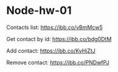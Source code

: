# Node-hw-01
Contacts list: https://ibb.co/vBmMcw5

Get contact by id: https://ibb.co/bdg0DtM

Add contact: https://ibb.co/KyHjZtJ

Remove contact: https://ibb.co/PNDwfPJ
